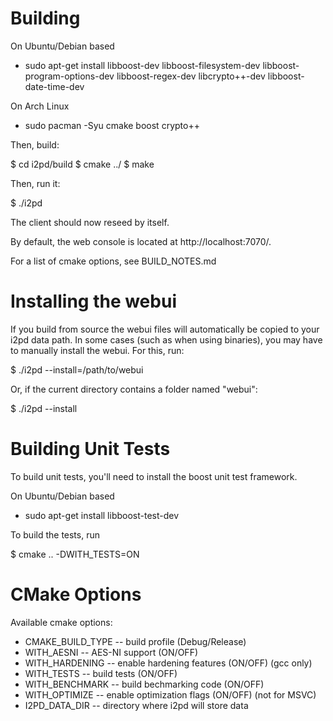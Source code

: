 Building
========

On Ubuntu/Debian based
* sudo apt-get install libboost-dev libboost-filesystem-dev libboost-program-options-dev libboost-regex-dev libcrypto++-dev libboost-date-time-dev

On Arch Linux
* sudo pacman -Syu cmake boost crypto++

Then, build:

$ cd i2pd/build
$ cmake ../
$ make

Then, run it:

$ ./i2pd

The client should now reseed by itself.

By default, the web console is located at http://localhost:7070/.

For a list of cmake options, see BUILD_NOTES.md

Installing the webui
====================

If you build from source the webui files will automatically be copied to your
 i2pd data path.
In some cases (such as when using binaries), you may have to manually install the
 webui.
For this, run:

$ ./i2pd --install=/path/to/webui

Or, if the current directory contains a folder named "webui":

$ ./i2pd --install

Building Unit Tests
===================

To build unit tests, you'll need to install the boost unit test framework.

On Ubuntu/Debian based
 * sudo apt-get install libboost-test-dev

To build the tests, run

$ cmake .. -DWITH_TESTS=ON

CMake Options
============
Available cmake options:

* CMAKE_BUILD_TYPE -- build profile (Debug/Release)
* WITH_AESNI -- AES-NI support (ON/OFF)
* WITH_HARDENING -- enable hardening features (ON/OFF) (gcc only)
* WITH_TESTS -- build tests (ON/OFF)
* WITH_BENCHMARK -- build bechmarking code (ON/OFF)
* WITH_OPTIMIZE -- enable optimization flags (ON/OFF) (not for MSVC)
* I2PD_DATA_DIR -- directory where i2pd will store data
